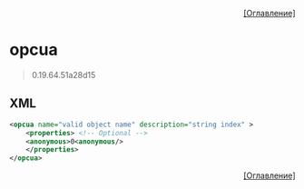 <p align='right'><a href='index.html'>[Оглавление]</a></p>

# opcua
> 0.19.64.51a28d15
## XML
````xml
<opcua name="valid object name" description="string index" >
	<properties> <!-- Optional -->
	<anonymous>0<anonymous/>
	</properties>
</opcua>
````

<p align='right'><a href='index.html'>[Оглавление]</a></p>

